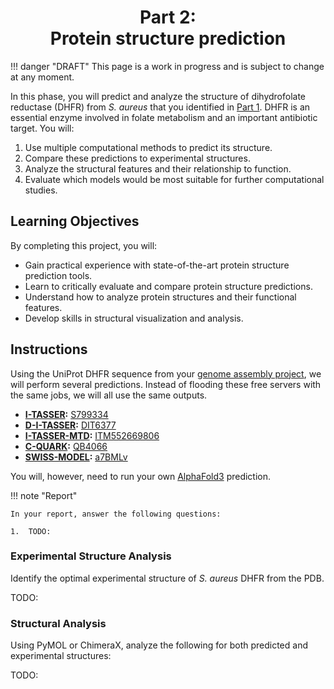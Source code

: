 <h1 align="center">
<b>Part 2:</b><br>
Protein structure prediction
</h1>

!!! danger "DRAFT"
    This page is a work in progress and is subject to change at any moment.

In this phase, you will predict and analyze the structure of dihydrofolate reductase (DHFR) from *S. aureus* that you identified in [Part 1](../genome/).
DHFR is an essential enzyme involved in folate metabolism and an important antibiotic target.
You will:

1.  Use multiple computational methods to predict its structure.
2.  Compare these predictions to experimental structures.
3.  Analyze the structural features and their relationship to function.
4.  Evaluate which models would be most suitable for further computational studies.

## Learning Objectives

By completing this project, you will:

-   Gain practical experience with state-of-the-art protein structure prediction tools.
-   Learn to critically evaluate and compare protein structure predictions.
-   Understand how to analyze protein structures and their functional features.
-   Develop skills in structural visualization and analysis.

## Instructions

Using the UniProt DHFR sequence from your [genome assembly project](../genome/), we will perform several predictions.
Instead of flooding these free servers with the same jobs, we will all use the same outputs.

-   **[I-TASSER](https://zhanggroup.org/I-TASSER/):** [S799334](./S799334/)
-   **[D-I-TASSER](https://zhanggroup.org/D-I-TASSER/):** [DIT6377](./DIT6377/)
-   **[I-TASSER-MTD](https://zhanggroup.org/I-TASSER-MTD/):** [ITM552669806](./ITM552669806/)
-   **[C-QUARK](https://zhanggroup.org/C-QUARK/):** [QB4066](https://seq2fun.dcmb.med.umich.edu/C-QUARK/output/QB4066/)
-   **[SWISS-MODEL](https://swissmodel.expasy.org/):** [a7BMLv](https://swissmodel.expasy.org/interactive/a7BMLv/)

You will, however, need to run your own [AlphaFold3](https://alphafoldserver.com/) prediction.

!!! note "Report"

    In your report, answer the following questions:

    1.  TODO:

### Experimental Structure Analysis

Identify the optimal experimental structure of *S. aureus* DHFR from the PDB.

TODO:

### Structural Analysis

Using PyMOL or ChimeraX, analyze the following for both predicted and experimental structures:

TODO:

<!-- REFERENCES -->

[^zhou2022itassermtd]: Zhou, X., Zheng, W., Li, Y., Pearce, R., Zhang, C., Bell, E. W., ... & Zhang, Y. (2022). I-TASSER-MTD: a deep-learning-based platform for multi-domain protein structure and function prediction. *Nature Protocols, 17*(10), 2326-2353. DOI: [10.1038/s41596-022-00728-0](https://doi.org/10.1038/s41596-022-00728-0)
